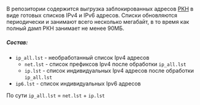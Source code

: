 В репозитории содержится выгрузка заблокированных адресов [РКН](https://github.com/zapret-info/z-i) в виде готовых списков IPv4 и IPv6 адресов. 
Списки обновляются периодически и занимают всего несколько мегабайт, в то время как полный дамп РКН занимает не менее 90МБ.
##### Состав:
- `ip_all.lst` - необработанный список Ipv4 адресов
  - `net.lst` - список префиксов Ipv4 после обработки `ip_all.lst`
  - `ip.lst` - список индивидуальных Ipv4 адресов после обработки `ip_all.lst`
- `ip6.lst` - список индивидуальных Ipv6 адресов

По сути `ip_all.lst` = `net.lst` + `ip.lst`
